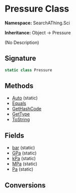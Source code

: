 # Pressure Class
**Namespace:** SearchAThing.Sci

**Inheritance:** Object → Pressure

(No Description)

## Signature
```csharp
static class Pressure
```
## Methods
- [Auto](Pressure/Auto.md) (static)
- [Equals](Pressure/Equals.md)
- [GetHashCode](Pressure/GetHashCode.md)
- [GetType](Pressure/GetType.md)
- [ToString](Pressure/ToString.md)
## Fields
- [bar](Pressure/bar.md) (static)
- [GPa](Pressure/GPa.md) (static)
- [kPa](Pressure/kPa.md) (static)
- [MPa](Pressure/MPa.md) (static)
- [Pa](Pressure/Pa.md) (static)
## Conversions
